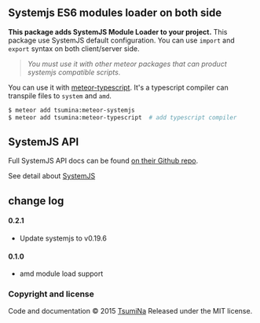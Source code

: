 ## Systemjs ES6 modules loader on both side

**This package adds SystemJS Module Loader to your project.**
This package use SystemJS default configuration. You can use `import` and `export` syntax on both client/server side.

> *You must use it with other meteor packages that can product systemjs compatible scripts*. 

You can use it with [meteor-typescript](https://github.com/TsumiNa/meteor-typescript). It's a typescript compiler can transpile files to `system` and `amd`.
```bash
$ meteor add tsumina:meteor-systemjs
$ meteor add tsumina:meteor-typescript  # add typescript compiler
```

## SystemJS API
Full SystemJS API docs can be found [on their Github repo](https://github.com/systemjs/systemjs/blob/master/docs/system-api.md).

See detail about [SystemJS](https://github.com/systemjs/systemjs)


## change log
#### 0.2.1
- Update systemjs to v0.19.6

#### 0.1.0
- amd module load support


### Copyright and license

Code and documentation &copy; 2015 [TsumiNa](https://github.com/TsumiNa)
Released under the MIT license. 